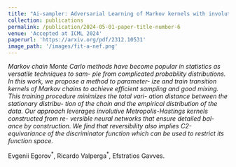 ```yaml
---
title: "Ai-sampler: Adversarial Learning of Markov kernels with involutive maps"
collection: publications
permalink: /publication/2024-05-01-paper-title-number-6
venue: 'Accepted at ICML 2024'
paperurl: 'https://arxiv.org/pdf/2312.10531'
image_path: '/images/fit-a-nef.png'
---
```


*Markov chain Monte Carlo methods have become popular in statistics as versatile techniques to sam- ple from complicated probability distributions. In this work, we propose a method to parameter- ize and train transition kernels of Markov chains to achieve efficient sampling and good mixing. This training procedure minimizes the total vari- ation distance between the stationary distribu- tion of the chain and the empirical distribution of the data. Our approach leverages involutive Metropolis-Hastings kernels constructed from re- versible neural networks that ensure detailed bal- ance by construction. We find that reversibility also implies C2-equivariance of the discriminator function which can be used to restrict its function space.*


<p>Evgenii Egorov<sup>*</sup>, Ricardo Valperga<sup>*</sup>, Efstratios Gavves.</p>




